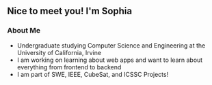 ## Nice to meet you! I'm Sophia
### About Me
- Undergraduate studying Computer Science and Engineering at the University of California, Irvine
- I am working on learning about web apps and want to learn about everything from frontend to backend
- I am part of SWE, IEEE, CubeSat, and ICSSC Projects!
